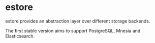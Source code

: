estore
====

estore provides an abstraction layer over different storage backends. 

The first stable version aims to support PostgreSQL, Mnesia and Elasticsearch.





